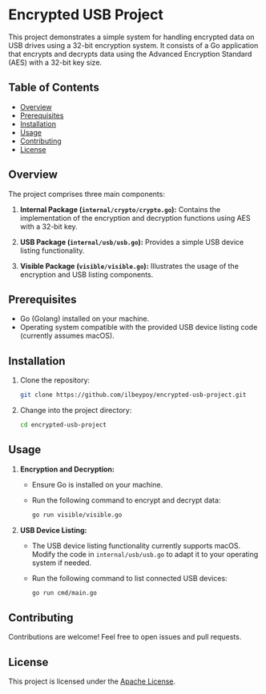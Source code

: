 # Encrypted USB Project

This project demonstrates a simple system for handling encrypted data on USB drives using a 32-bit encryption system. It consists of a Go application that encrypts and decrypts data using the Advanced Encryption Standard (AES) with a 32-bit key size.

## Table of Contents

- [Overview](#overview)
- [Prerequisites](#prerequisites)
- [Installation](#installation)
- [Usage](#usage)
- [Contributing](#contributing)
- [License](#license)

## Overview

The project comprises three main components:

1. **Internal Package (`internal/crypto/crypto.go`):** Contains the implementation of the encryption and decryption functions using AES with a 32-bit key.

2. **USB Package (`internal/usb/usb.go`):** Provides a simple USB device listing functionality.

3. **Visible Package (`visible/visible.go`):** Illustrates the usage of the encryption and USB listing components.

## Prerequisites

- Go (Golang) installed on your machine.
- Operating system compatible with the provided USB device listing code (currently assumes macOS).

## Installation

1. Clone the repository:

    ```bash
    git clone https://github.com/ilbeypoy/encrypted-usb-project.git
    ```

2. Change into the project directory:

    ```bash
    cd encrypted-usb-project
    ```

## Usage

1. **Encryption and Decryption:**

    - Ensure Go is installed on your machine.
    
    - Run the following command to encrypt and decrypt data:

        ```bash
        go run visible/visible.go
        ```

2. **USB Device Listing:**

    - The USB device listing functionality currently supports macOS. Modify the code in `internal/usb/usb.go` to adapt it to your operating system if needed.

    - Run the following command to list connected USB devices:

        ```bash
        go run cmd/main.go
        ```

## Contributing

Contributions are welcome! Feel free to open issues and pull requests.

## License

This project is licensed under the [Apache License](LICENSE).
